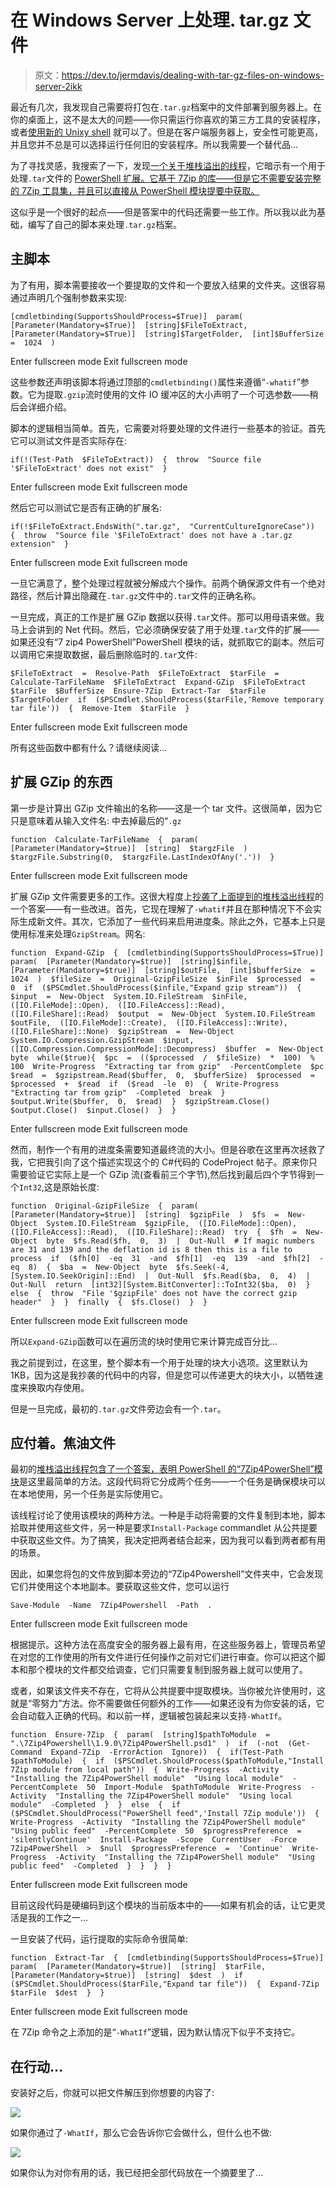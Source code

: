 # 在 Windows Server 上处理. tar.gz 文件

> 原文：<https://dev.to/jermdavis/dealing-with-tar-gz-files-on-windows-server-2ikk>

最近有几次，我发现自己需要将打包在`.tar.gz`档案中的文件部署到服务器上。在你的桌面上，这不是太大的问题——你只需运行你喜欢的第三方工具的安装程序，或者[使用新的 Unixy shell](https://docs.microsoft.com/en-us/windows/wsl/install-win10) 就可以了。但是在客户端服务器上，安全性可能更高，并且您并不总是可以选择运行任何旧的安装程序。所以我需要一个替代品…

为了寻找灵感，我搜索了一下，发现[一个关于堆栈溢出的线程](https://stackoverflow.com/questions/38776137/native-tar-extraction-in-powershell)，它暗示有一个用于处理`.tar`文件的 [PowerShell 扩展。它基于 7Zip 的库——但是它不需要安装完整的 7Zip 工具集，并且可以直接从 PowerShell 模块提要中获取。](https://github.com/thoemmi/7Zip4Powershell)

这似乎是一个很好的起点——但是答案中的代码还需要一些工作。所以我以此为基础，编写了自己的脚本来处理`.tar.gz`档案。

## 主脚本

为了有用，脚本需要接收一个要提取的文件和一个要放入结果的文件夹。这很容易通过声明几个强制参数来实现:

```
[cmdletbinding(SupportsShouldProcess=$True)]  param(  [Parameter(Mandatory=$True)]  [string]$FileToExtract,  [Parameter(Mandatory=$True)]  [string]$TargetFolder,  [int]$BufferSize  =  1024  ) 
```

Enter fullscreen mode Exit fullscreen mode

这些参数还声明该脚本将通过顶部的`cmdletbinding()`属性来遵循“`-whatif`”参数。它为提取`.gzip`流时使用的文件 IO 缓冲区的大小声明了一个可选参数——稍后会详细介绍。

脚本的逻辑相当简单。首先，它需要对将要处理的文件进行一些基本的验证。首先它可以测试文件是否实际存在:

```
if(!(Test-Path  $FileToExtract))  {  throw  "Source file '$FileToExtract' does not exist"  } 
```

Enter fullscreen mode Exit fullscreen mode

然后它可以测试它是否有正确的扩展名:

```
if(!$FileToExtract.EndsWith(".tar.gz",  "CurrentCultureIgnoreCase"))  {  throw  "Source file '$FileToExtract' does not have a .tar.gz extension"  } 
```

Enter fullscreen mode Exit fullscreen mode

一旦它满意了，整个处理过程就被分解成六个操作。前两个确保源文件有一个绝对路径，然后计算出隐藏在`.tar.gz`文件中的`.tar`文件的正确名称。

一旦完成，真正的工作是扩展 GZip 数据以获得`.tar`文件。那可以用母语来做。我马上会讲到的 Net 代码。然后，它必须确保安装了用于处理`.tar`文件的扩展——如果还没有“7 zip4 PowerShell”PowerShell 模块的话，就抓取它的副本。然后可以调用它来提取数据，最后删除临时的`.tar`文件:

```
$FileToExtract  =  Resolve-Path  $FileToExtract  $tarFile  =  Calculate-TarFileName  $FileToExtract  Expand-GZip  $FileToExtract  $tarFile  $BufferSize  Ensure-7Zip  Extract-Tar  $tarFile  $TargetFolder  if  ($PSCmdlet.ShouldProcess($tarFile,'Remove temporary tar file'))  {  Remove-Item  $tarFile  } 
```

Enter fullscreen mode Exit fullscreen mode

所有这些函数中都有什么？请继续阅读…

## 扩展 GZip 的东西

第一步是计算出 GZip 文件输出的名称——这是一个 tar 文件。这很简单，因为它只是意味着从输入文件名:
中去掉最后的“`.gz`

```
function  Calculate-TarFileName  {  param(  [Parameter(Mandatory=$true)]  [string]  $targzFile  )  $targzFile.Substring(0,  $targzFile.LastIndexOfAny('.'))  } 
```

Enter fullscreen mode Exit fullscreen mode

扩展 GZip 文件需要更多的工作。这很大程度上[抄袭了上面提到的堆栈溢出线程](https://stackoverflow.com/a/42165686/847953)的一个答案——有一些改进。首先，它现在理解了`-whatif`并且在那种情况下不会实际生成新文件。其次，它添加了一些代码来启用进度条。除此之外，它基本上只是使用标准来处理`GzipStream`。网名:

```
function  Expand-GZip  {  [cmdletbinding(SupportsShouldProcess=$True)]  param(  [Parameter(Mandatory=$true)]  [string]$infile,  [Parameter(Mandatory=$true)]  [string]$outFile,  [int]$bufferSize  =  1024  )  $fileSize  =  Original-GzipFileSize  $inFile  $processed  =  0  if  ($PSCmdlet.ShouldProcess($infile,"Expand gzip stream"))  {  $input  =  New-Object  System.IO.FileStream  $inFile,  ([IO.FileMode]::Open),  ([IO.FileAccess]::Read),  ([IO.FileShare]::Read)  $output  =  New-Object  System.IO.FileStream  $outFile,  ([IO.FileMode]::Create),  ([IO.FileAccess]::Write),  ([IO.FileShare]::None)  $gzipStream  =  New-Object  System.IO.Compression.GzipStream  $input,  ([IO.Compression.CompressionMode]::Decompress)  $buffer  =  New-Object  byte  while($true){  $pc  =  (($processed  /  $fileSize)  *  100)  %  100  Write-Progress  "Extracting tar from gzip"  -PercentComplete  $pc  $read  =  $gzipstream.Read($buffer,  0,  $bufferSize)  $processed  =  $processed  +  $read  if  ($read  -le  0)  {  Write-Progress  "Extracting tar from gzip"  -Completed  break  }  $output.Write($buffer,  0,  $read)  }  $gzipStream.Close()  $output.Close()  $input.Close()  }  } 
```

Enter fullscreen mode Exit fullscreen mode

然而，制作一个有用的进度条需要知道最终流的大小。但是谷歌在这里再次拯救了我，它把我引向了这个描述实现这个的 C#代码的 CodeProject 帖子。原来你只需要验证它实际上是一个 GZip 流(查看前三个字节),然后找到最后四个字节得到一个`Int32`,这是原始长度:

```
function  Original-GzipFileSize  {  param(  [Parameter(Mandatory=$true)]  [string]  $gzipFile  )  $fs  =  New-Object  System.IO.FileStream  $gzipFile,  ([IO.FileMode]::Open),  ([IO.FileAccess]::Read),  ([IO.FileShare]::Read)  try  {  $fh  =  New-Object  byte  $fs.Read($fh,  0,  3)  |  Out-Null  # If magic numbers are 31 and 139 and the deflation id is 8 then this is a file to process  if  ($fh[0]  -eq  31  -and  $fh[1]  -eq  139  -and  $fh[2]  -eq  8)  {  $ba  =  New-Object  byte  $fs.Seek(-4,  [System.IO.SeekOrigin]::End)  |  Out-Null  $fs.Read($ba,  0,  4)  |  Out-Null  return  [int32][System.BitConverter]::ToInt32($ba,  0)  }  else  {  throw  "File '$gzipFile' does not have the correct gzip header"  }  }  finally  {  $fs.Close()  }  } 
```

Enter fullscreen mode Exit fullscreen mode

所以`Expand-GZip`函数可以在遍历流的块时使用它来计算完成百分比…

我之前提到过，在这里，整个脚本有一个用于处理的块大小选项。这里默认为 1KB，因为这是我抄袭的代码中的内容，但是您可以传递更大的块大小，以牺牲速度来换取内存使用。

但是一旦完成，最初的`.tar.gz`文件旁边会有一个`.tar`。

## 应付着。焦油文件

最初的[堆栈溢出线程包含了一个答案，表明 PowerShell 的“7Zip4PowerShell”模块](https://stackoverflow.com/a/46876070/847953)是这里最简单的方法。这段代码将它分成两个任务——一个任务是确保模块可以在本地使用，另一个任务是实际使用它。

该线程讨论了使用该模块的两种方法。一种是手动将需要的文件复制到本地，脚本拾取并使用这些文件，另一种是要求`Install-Package` commandlet 从公共提要中获取这些文件。为了搞笑，我决定把两者结合起来，因为我可以看到两者都有用的场景。

因此，如果您将包的文件放到脚本旁边的“7Zip4Powershell”文件夹中，它会发现它们并使用这个本地副本。要获取这些文件，您可以运行

```
Save-Module  -Name  7Zip4Powershell  -Path  . 
```

Enter fullscreen mode Exit fullscreen mode

根据提示。这种方法在高度安全的服务器上最有用，在这些服务器上，管理员希望在对您的工作使用的所有文件进行任何操作之前对它们进行审查。你可以把这个脚本和那个模块的文件都交给调查，它们只需要复制到服务器上就可以使用了。

或者，如果该文件夹不存在，它将从公共提要中提取模块。当你被允许使用时，这就是“零努力”方法。你不需要做任何额外的工作——如果还没有为你安装的话，它会自动载入正确的代码。和以前一样，逻辑被包装起来以支持`-WhatIf`。

```
function  Ensure-7Zip  {  param(  [string]$pathToModule  =  ".\7Zip4Powershell\1.9.0\7Zip4PowerShell.psd1"  )  if  (-not  (Get-Command  Expand-7Zip  -ErrorAction  Ignore))  {  if(Test-Path  $pathToModule)  {  if  ($PSCmdlet.ShouldProcess($pathToModule,"Install 7Zip module from local path"))  {  Write-Progress  -Activity  "Installing the 7Zip4PowerShell module"  "Using local module"  -PercentComplete  50  Import-Module  $pathToModule  Write-Progress  -Activity  "Installing the 7Zip4PowerShell module"  "Using local module"  -Completed  }  }  else  {  if  ($PSCmdlet.ShouldProcess("PowerShell feed",'Install 7Zip module'))  {  Write-Progress  -Activity  "Installing the 7Zip4PowerShell module"  "Using public feed"  -PercentComplete  50  $progressPreference  =  'silentlyContinue'  Install-Package  -Scope  CurrentUser  -Force  7Zip4PowerShell  >  $null  $progressPreference  =  'Continue'  Write-Progress  -Activity  "Installing the 7Zip4PowerShell module"  "Using public feed"  -Completed  }  }  }  } 
```

Enter fullscreen mode Exit fullscreen mode

目前这段代码是硬编码到这个模块的当前版本中的——如果有机会的话，让它更灵活是我的工作之一…

一旦安装了代码，运行提取的实际命令很简单:

```
function  Extract-Tar  {  [cmdletbinding(SupportsShouldProcess=$True)]  param(  [Parameter(Mandatory=$true)]  [string]  $tarFile,  [Parameter(Mandatory=$true)]  [string]  $dest  )  if  ($PSCmdlet.ShouldProcess($tarFile,"Expand tar file"))  {  Expand-7Zip  $tarFile  $dest  }  } 
```

Enter fullscreen mode Exit fullscreen mode

在 7Zip 命令之上添加的是“`-WhatIf`”逻辑，因为默认情况下似乎不支持它。

## 在行动…

安装好之后，你就可以把文件解压到你想要的内容了:

[![](img/b3746e9be0264ca6444951989c5e58b5.png)](https://jermdavis.files.wordpress.com/2019/05/extracttargz.png)

如果你通过了`-WhatIf`，那么它会告诉你它会做什么，但什么也不做:

[![](img/4957d80a94fdfea52f504421bfe32bc3.png)](https://jermdavis.files.wordpress.com/2019/05/extracttargzwhatif.png)

如果你认为对你有用的话，我已经把全部代码放在一个摘要里了…